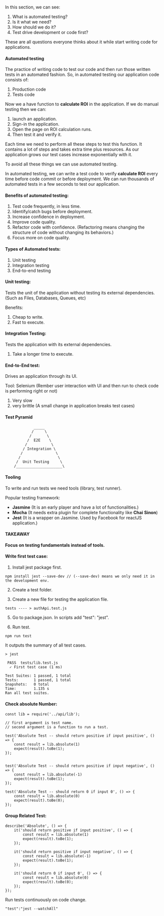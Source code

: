 In this section, we can see:

1) What is automated testing? 
2) Is it what we need? 
3) How should we do it? 
4) Test drive development or code first?

These are all questions everyone thinks about it while start writing code for applications.

#### Automated testing
The practice of writing code to test our code and then run those written tests in an automated fashion.
So, in automated testing our application code consists of:
1) Production code
2) Tests code

Now we a have function to **calculate ROI** in the application. If we do manual testing then we can:
1) launch an application.
2) Sign-in the application.
3) Open the page on ROI calculation runs.
4) Then test it and verify it.

Each time we need to perform all these steps to test this function. It contains a lot of steps and takes extra time plus resources.
As our application grows our test cases increase exponentially with it.

To avoid all these things we can use automated testing.

In automated testing, we can write a test code to verify **calculate ROI** every time before code commit or before deployment.
We can run thousands of automated tests in a few seconds to test our application.

#### Benefits of automated testing:
1) Test code frequently, in less time.
2) Identify/catch bugs before deployment.
3) Increase confidence in deployment.
4) Improve code quality.
5) Refactor code with confidence. (Refactoring means changing the structure of code without changing its behaviors.)
6) Focus more on code quality.

#### Types of Automated tests:

1) Unit testing
2) Integration testing
3) End-to-end testing

#### Unit testing:
Tests the unit of the application without testing its external dependencies. (Such as Files, Databases, Queues, etc)

Benefits:
1) Cheap to write.
2) Fast to execute.

#### Integration Testing:
Tests the application with its external dependencies.

1) Take a longer time to execute.

#### End-to-End test:

Drives an application through its UI.

Tool:
Selenium (Rember user interaction with UI and then run to check code is performing right or not)

1) Very slow
2) very brittle (A small change in application breaks test cases)

#### Test Pyramid
                 _____
                /     \
               /       \
              /  E2E    \
             /           \
            / Integration \
           /               \
          /                 \
         /  Unit Testing     \
        /_____________________\


#### Tooling

To write and run tests we need tools (library, test runner).

Popular testing framework:
- **Jasmine** (It is an early player and have a lot of functionalities.)
- **Mocha** (It needs extra plugin for complete functionality like **Chai** **Sinon**)
- **Jest** (It is a wrapper on Jasmine. Used by Facebook for reactJS application.)

#### TAKEAWAY
**Focus on testing fundamentals instead of tools.**

#### Write first test case:

1) Install jest package first. 
```
npm install jest --save-dev // (--save-dev) means we only need it in the development env.
```
2) Create a test folder.

3) Create a new file for testing the application file.
```
tests ---- > authApi.test.js
```

5) Go to package.json. In scripts add "test": "jest".

6) Run test.
```
npm run test
```
It outputs the summary of all test cases.

```
> jest

 PASS  tests/lib.test.js
  ✓ First test case (1 ms)

Test Suites: 1 passed, 1 total
Tests:       1 passed, 1 total
Snapshots:   0 total
Time:        1.135 s
Ran all test suites.
```

#### Check absolute Number:
```
const lib = require('../api/lib');

// first argument is test name.
// second argument is a function to run a test.

test('Absolute Test -- should return positive if input positive', () => {
    const result = lib.absolute(1)
    expect(result).toBe(1);
});


test('Absolute Test -- should return positive if input negative', () => {
    const result = lib.absolute(-1)
    expect(result).toBe(1);
});

test('Absolute Test -- should return 0 if input 0', () => {
    const result = lib.absolute(0)
    expect(result).toBe(0);
});
```

#### Group Related Test:
```
describe('Absolute', () => {
    it('should return positive if input positive', () => {
        const result = lib.absolute(1)
        expect(result).toBe(1);
    });
    
    it('should return positive if input negative', () => {
        const result = lib.absolute(-1)
        expect(result).toBe(1);
    });
    
    it('should return 0 if input 0', () => {
        const result = lib.absolute(0)
        expect(result).toBe(0);
    });
});
```

Run tests continuously on code change.
```
"test":"jest --watchAll"
```